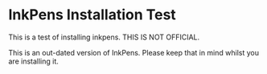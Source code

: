 # InkPens Installation Test
This is a test of installing inkpens. THIS IS NOT OFFICIAL.

This is an out-dated version of InkPens. Please keep that in mind whilst you are installing it.
